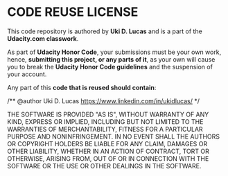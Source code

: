 # CODE REUSE LICENSE

This code repository is authored by **Uki D. Lucas** and is a part of the **Udacity.com classwork**.

As part of **Udacity Honor Code**, your submissions must be your own work, hence, **submitting this project, or any parts of it**, as your own will cause you to break the **Udacity Honor Code guidelines** and the suspension of your account.

Any part of this **code that is reused should contain**:

/** @author Uki D. Lucas https://www.linkedin.com/in/ukidlucas/ */





THE SOFTWARE IS PROVIDED "AS IS", WITHOUT WARRANTY OF ANY KIND, EXPRESS OR
IMPLIED, INCLUDING BUT NOT LIMITED TO THE WARRANTIES OF MERCHANTABILITY,
FITNESS FOR A PARTICULAR PURPOSE AND NONINFRINGEMENT. IN NO EVENT SHALL THE
AUTHORS OR COPYRIGHT HOLDERS BE LIABLE FOR ANY CLAIM, DAMAGES OR OTHER
LIABILITY, WHETHER IN AN ACTION OF CONTRACT, TORT OR OTHERWISE, ARISING FROM,
OUT OF OR IN CONNECTION WITH THE SOFTWARE OR THE USE OR OTHER DEALINGS IN THE
SOFTWARE.